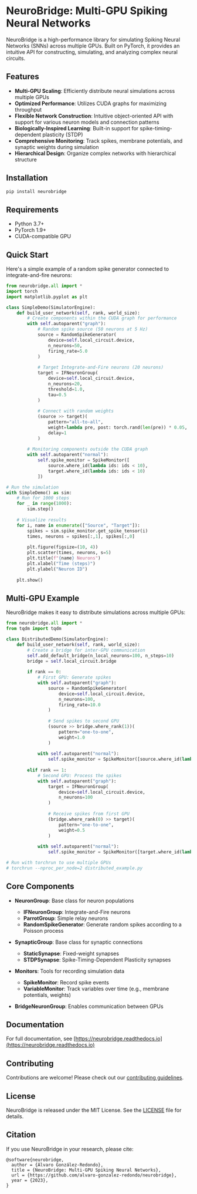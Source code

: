 # NeuroBridge: Multi-GPU Spiking Neural Networks

NeuroBridge is a high-performance library for simulating Spiking Neural Networks (SNNs) across multiple GPUs. Built on PyTorch, it provides an intuitive API for constructing, simulating, and analyzing complex neural circuits.

## Features

- **Multi-GPU Scaling**: Efficiently distribute neural simulations across multiple GPUs
- **Optimized Performance**: Utilizes CUDA graphs for maximizing throughput
- **Flexible Network Construction**: Intuitive object-oriented API with support for various neuron models and connection patterns
- **Biologically-Inspired Learning**: Built-in support for spike-timing-dependent plasticity (STDP)
- **Comprehensive Monitoring**: Track spikes, membrane potentials, and synaptic weights during simulation
- **Hierarchical Design**: Organize complex networks with hierarchical structure

## Installation

```bash
pip install neurobridge
```

## Requirements

- Python 3.7+
- PyTorch 1.9+
- CUDA-compatible GPU

## Quick Start

Here's a simple example of a random spike generator connected to integrate-and-fire neurons:

```python
from neurobridge.all import *
import torch
import matplotlib.pyplot as plt

class SimpleDemo(SimulatorEngine):
    def build_user_network(self, rank, world_size):
        # Create components within the CUDA graph for performance
        with self.autoparent("graph"):
            # Random spike source (50 neurons at 5 Hz)
            source = RandomSpikeGenerator(
                device=self.local_circuit.device,
                n_neurons=50,
                firing_rate=5.0
            )
            
            # Target Integrate-and-Fire neurons (20 neurons)
            target = IFNeuronGroup(
                device=self.local_circuit.device,
                n_neurons=20,
                threshold=1.0,
                tau=0.5
            )
            
            # Connect with random weights
            (source >> target)(
                pattern="all-to-all",
                weight=lambda pre, post: torch.rand(len(pre)) * 0.05,
                delay=1
            )
        
        # Monitoring components outside the CUDA graph
        with self.autoparent("normal"):
            self.spike_monitor = SpikeMonitor([
                source.where_id(lambda ids: ids < 10),
                target.where_id(lambda ids: ids < 10)
            ])

# Run the simulation
with SimpleDemo() as sim:
    # Run for 1000 steps
    for _ in range(1000):
        sim.step()
    
    # Visualize results
    for i, name in enumerate(["Source", "Target"]):
        spikes = sim.spike_monitor.get_spike_tensor(i)
        times, neurons = spikes[:,1], spikes[:,0]
        
        plt.figure(figsize=(10, 4))
        plt.scatter(times, neurons, s=5)
        plt.title(f"{name} Neurons")
        plt.xlabel("Time (steps)")
        plt.ylabel("Neuron ID")
    
    plt.show()
```

## Multi-GPU Example

NeuroBridge makes it easy to distribute simulations across multiple GPUs:

```python
from neurobridge.all import *
from tqdm import tqdm

class DistributedDemo(SimulatorEngine):
    def build_user_network(self, rank, world_size):
        # Create a bridge for inter-GPU communication
        self.add_default_bridge(n_local_neurons=100, n_steps=10)
        bridge = self.local_circuit.bridge
        
        if rank == 0:
            # First GPU: Generate spikes
            with self.autoparent("graph"):
                source = RandomSpikeGenerator(
                    device=self.local_circuit.device,
                    n_neurons=100,
                    firing_rate=10.0
                )
                
                # Send spikes to second GPU
                (source >> bridge.where_rank(1))(
                    pattern="one-to-one",
                    weight=1.0
                )
                
            with self.autoparent("normal"):
                self.spike_monitor = SpikeMonitor([source.where_id(lambda ids: ids < 20)])
                
        elif rank == 1:
            # Second GPU: Process the spikes
            with self.autoparent("graph"):
                target = IFNeuronGroup(
                    device=self.local_circuit.device,
                    n_neurons=100
                )
                
                # Receive spikes from first GPU
                (bridge.where_rank(0) >> target)(
                    pattern="one-to-one",
                    weight=0.5
                )
                
            with self.autoparent("normal"):
                self.spike_monitor = SpikeMonitor([target.where_id(lambda ids: ids < 20)])

# Run with torchrun to use multiple GPUs
# torchrun --nproc_per_node=2 distributed_example.py
```

## Core Components

- **NeuronGroup**: Base class for neuron populations
  - **IFNeuronGroup**: Integrate-and-Fire neurons
  - **ParrotGroup**: Simple relay neurons
  - **RandomSpikeGenerator**: Generate random spikes according to a Poisson process
  
- **SynapticGroup**: Base class for synaptic connections
  - **StaticSynapse**: Fixed-weight synapses
  - **STDPSynapse**: Spike-Timing-Dependent Plasticity synapses
  
- **Monitors**: Tools for recording simulation data
  - **SpikeMonitor**: Record spike events
  - **VariableMonitor**: Track variables over time (e.g., membrane potentials, weights)
  
- **BridgeNeuronGroup**: Enables communication between GPUs

## Documentation

For full documentation, see [https://neurobridge.readthedocs.io](https://neurobridge.readthedocs.io)

## Contributing

Contributions are welcome! Please check out our [contributing guidelines](CONTRIBUTING.md).

## License

NeuroBridge is released under the MIT License. See the [LICENSE](LICENSE) file for details.

## Citation

If you use NeuroBridge in your research, please cite:

```
@software{neurobridge,
  author = {Álvaro González-Redondo},
  title = {NeuroBridge: Multi-GPU Spiking Neural Networks},
  url = {https://github.com/alvaro-gonzalez-redondo/neurobridge},
  year = {2023},
}
```